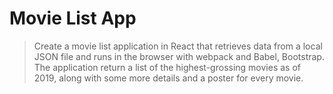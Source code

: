 # Movie List App

> Create a movie list application in React that retrieves data from a
  local JSON file and runs in the browser with webpack and Babel, Bootstrap. The application return a list of the highest-grossing movies
  as of 2019, along with some more details and a poster for every movie.